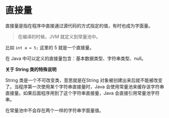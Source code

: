 # 直接量

直接量是指在程序中直接通过源代码的方式指定的值，有时也成为字面量。

> 在编译的时候，JVM 就定义到常量池中。

比如 `int a = 5;` 这里的 5 就是一个直接量。

在 Java 中可以定义的直接量包含：基本数据类型、字符串类型、null。

**关于 String 类的特殊说明**

String 类是一个不可改变类，意思就是在String 对象被创建出来后就不能被改变了。当程序第一次使用某个字符串直接量时，Java 会使用常量池来缓存该字符串直接量。如果后面程序用到了这个字符串直接量，Java 会直接引用常量池字符串。

在常量池中不会存在两个一样的字符串字面量值。

